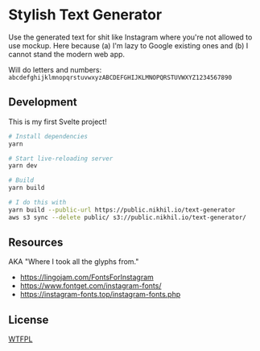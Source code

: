 # Stylish Text Generator

Use the generated text for shit like Instagram where you're not allowed to use mockup. Here because (a) I'm lazy to Google existing ones and (b) I cannot stand the modern web app.

Will do letters and numbers: `abcdefghijklmnopqrstuvwxyzABCDEFGHIJKLMNOPQRSTUVWXYZ1234567890`

## Development

This is my first Svelte project!

```bash
# Install dependencies
yarn

# Start live-reloading server
yarn dev

# Build
yarn build

# I do this with
yarn build --public-url https://public.nikhil.io/text-generator
aws s3 sync --delete public/ s3://public.nikhil.io/text-generator/
```

## Resources

AKA "Where I took all the glyphs from."

* https://lingojam.com/FontsForInstagram
* https://www.fontget.com/instagram-fonts/
* https://instagram-fonts.top/instagram-fonts.php

## License

[WTFPL](http://www.wtfpl.net/)
